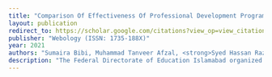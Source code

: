 ```yaml
---
title: "Comparison Of Effectiveness Of Professional Development Programs At Elementary Level In Islamabad"
layout: publication
redirect_to: https://scholar.google.com/citations?view_op=view_citation&hl=en&user=R7NhHhYAAAAJ&citation_for_view=R7NhHhYAAAAJ:d1gkVwhDpl0C
publisher: "Webology (ISSN: 1735-188X)"
year: 2021
authors: "Sumaira Bibi, Muhammad Tanveer Afzal, <strong>Syed Hassan Raza</strong>, Farkhanda Jabeen"
description: "The Federal Directorate of Education Islamabad organized two different Professional Development Programs (PDPs) for the capacity building of the teachers practicing in the public schools of Islamabad. These programs aimed to improve teachers’ pedagogical ..."
---
```

